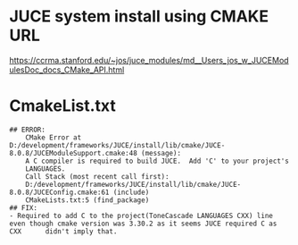 # JUCE system install using CMAKE URL
https://ccrma.stanford.edu/~jos/juce_modules/md__Users_jos_w_JUCEModulesDoc_docs_CMake_API.html 

# CmakeList.txt
    ## ERROR: 
        CMake Error at D:/development/frameworks/JUCE/install/lib/cmake/JUCE-8.0.8/JUCEModuleSupport.cmake:48 (message):
        A C compiler is required to build JUCE.  Add 'C' to your project's
        LANGUAGES.
        Call Stack (most recent call first):
        D:/development/frameworks/JUCE/install/lib/cmake/JUCE-8.0.8/JUCEConfig.cmake:61 (include)
        CMakeLists.txt:5 (find_package)
    ## FIX:
    - Required to add C to the project(ToneCascade LANGUAGES CXX) line even though cmake version was 3.30.2 as it seems JUCE required C as CXX      didn't imply that. 